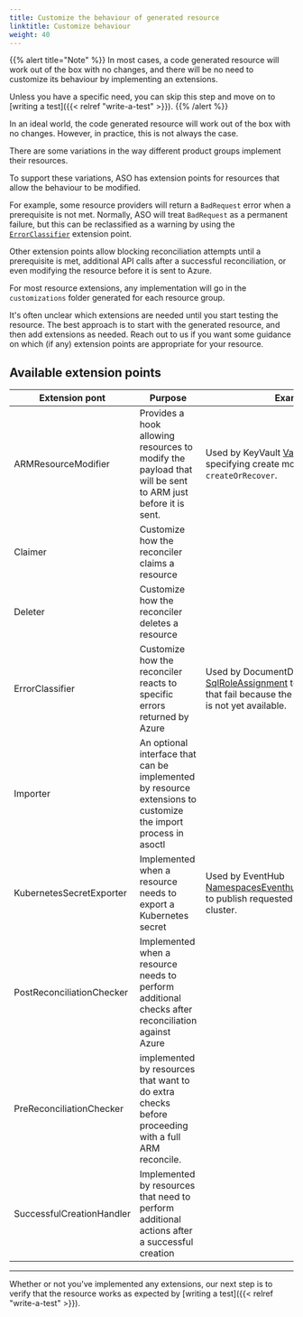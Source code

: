 ```yaml
---
title: Customize the behaviour of generated resource
linktitle: Customize behaviour
weight: 40
---
```


{{% alert title="Note" %}}
In most cases, a code generated resource will work out of the box with no changes, and there will be no need to customize its behaviour by implementing an extensions.

Unless you have a specific need, you can skip this step and move on to [writing a test]({{< relref "write-a-test" >}}).
{{% /alert %}}

In an ideal world, the code generated resource will work out of the box with no changes. However, in practice, this is not always the case.

There are some variations in the way different product groups implement their resources.

To support these variations, ASO has extension points for resources that allow the behaviour to be modified.

For example, some resource providers will return a `BadRequest` error when a prerequisite is not met. Normally, ASO will treat `BadRequest` as a permanent failure, but this can be reclassified as a warning by using the [`ErrorClassifier`](https://github.com/Azure/azure-service-operator/blob/main/v2/pkg/genruntime/extensions/error_classifier.go#L19) extension point.

Other extension points allow blocking reconciliation attempts until a prerequisite is met, additional API calls after a successful reconciliation, or even modifying the resource before it is sent to Azure.

For most resource extensions, any implementation will go in the `customizations` folder generated for each resource group.

It's often unclear which extensions are needed until you start testing the resource. The best approach is to start with the generated resource, and then add extensions as needed.
Reach out to us if you want some guidance on which (if any) extension points are appropriate for your resource.

## Available extension points

| Extension pont            | Purpose                                                                                                        | Example                                                                                                                                                                                                                                                                                                |
| ------------------------- | -------------------------------------------------------------------------------------------------------------- | ------------------------------------------------------------------------------------------------------------------------------------------------------------------------------------------------------------------------------------------------------------------------------------------------------ |
| ARMResourceModifier       | Provides a hook allowing resources to modify the payload that will be sent to ARM just before it is sent.      | Used by KeyVault [Vaults](https://github.com/Azure/azure-service-operator/blob/a6ed2d1d093ed0f0404e709a6b7b969e12d6605d/v2/api/keyvault/customizations/vault_extensions.go#L44) to allow specifying create modes like `createOrRecover`.                                                               |
| Claimer                   | Customize how the reconciler claims a resource                                                                 |                                                                                                                                                                                                                                                                                                        |
| Deleter                   | Customize how the reconciler deletes a resource                                                                |                                                                                                                                                                                                                                                                                                        |
| ErrorClassifier           | Customize how the reconciler reacts to specific errors returned by Azure                                       | Used by DocumentDB [SqlRoleAssignment](https://github.com/Azure/azure-service-operator/blob/176fee93ea4aa80f38615047371d501a819d618b/v2/api/documentdb/customizations/sql_role_assignment_extension_types.go#L25) to retry assignments that fail because the referenced identity is not yet available. |
| Importer                  | An optional interface that can be implemented by resource extensions to customize the import process in asoctl |                                                                                                                                                                                                                                                                                                        |
| KubernetesSecretExporter  | Implemented when a resource needs to export a Kubernetes secret                                                | Used by EventHub [NamespacesEventhubsAuthorizationRule](https://github.com/Azure/azure-service-operator/blob/176fee93ea4aa80f38615047371d501a819d618b/v2/api/eventhub/customizations/namespaces_eventhubs_authorization_rule_extension.go#L36) to publish requested secrets to the cluster.            |
| PostReconciliationChecker | Implemented when a resource needs to perform additional checks after reconciliation against Azure              |                                                                                                                                                                                                                                                                                                        |
| PreReconciliationChecker  | implemented by resources that want to do extra checks before proceeding with a full ARM reconcile.             |                                                                                                                                                                                                                                                                                                        |
| SuccessfulCreationHandler | Implemented by resources that need to perform additional actions after a successful creation                   |                                                                                                                                                                                                                                                                                                        |

----

Whether or not you've implemented any extensions, our next step is to verify that the resource works as expected by [writing a test]({{< relref "write-a-test" >}}).
